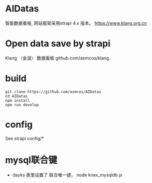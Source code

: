 # AIDatas
智能数据看板, 网站框架采用strapi 4.x 版本。
https://www.klang.org.cn

# Open data save by strapi
Klang （金浪） 数据看板
github.com/asmcos/klang.

# build
```
git clone https://github.com/asmcos/AIDatas
cd AIDatas
npm install
npm run develop
```

# config
See strapi
config/*

# mysql联合键
* dayks 表里设置了 联合唯一键， node knex_mysqldb.js 



